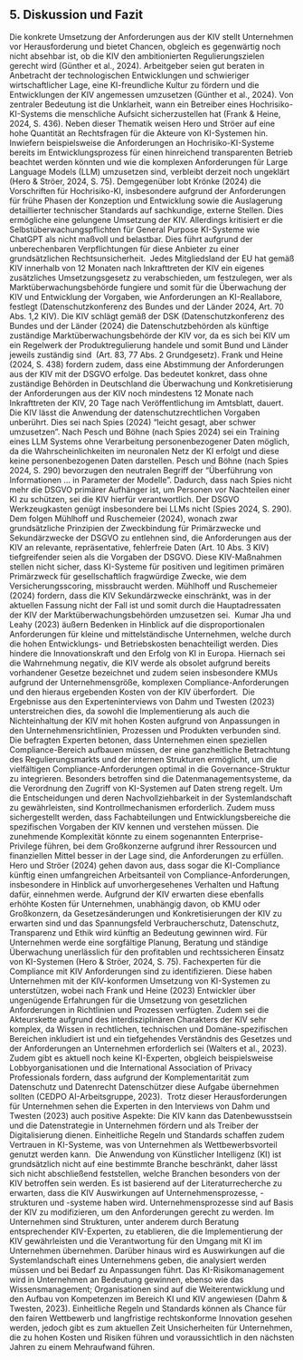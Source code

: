 ## 5. Diskussion und Fazit

Die konkrete Umsetzung der Anforderungen aus der KIV stellt Unternehmen vor Herausforderung und bietet Chancen, obgleich es gegenwärtig noch nicht absehbar ist, ob die KIV den ambitionierten Regulierungszielen gerecht wird (Günther et al., 2024). Arbeitgeber seien gut beraten in Anbetracht der technologischen Entwicklungen und schwieriger wirtschaftlicher Lage, eine KI-freundliche Kultur zu fördern und die Entwicklungen der KIV angemessen umzusetzen (Günther et al., 2024).
Von zentraler Bedeutung ist die Unklarheit, wann ein Betreiber eines Hochrisiko-KI-Systems die menschliche Aufsicht sicherzustellen hat (Frank & Heine, 2024, S. 436). Neben dieser Thematik weisen Hero und Ströer auf eine hohe Quantität an Rechtsfragen für die Akteure von KI-Systemen hin. Inwiefern beispielsweise die Anforderungen an Hochrisiko-KI-Systeme bereits im Entwicklungsprozess für einen hinreichend transparenten Betrieb beachtet werden könnten und wie die komplexen Anforderungen für Large Language Models (LLM) umzusetzen sind, verbleibt derzeit noch ungeklärt (Hero & Ströer, 2024, S. 75).
Demgegenüber lobt Krönke (2024) die Vorschriften für Hochrisiko-KI, insbesondere aufgrund der Anforderungen für frühe Phasen der Konzeption und Entwicklung sowie die Auslagerung detaillierter technischer Standards auf sachkundige, externe Stellen. Dies ermögliche eine gelungene Umsetzung der KIV. Allerdings kritisiert er die Selbstüberwachungspflichten für General Purpose KI-Systeme wie ChatGPT als nicht maßvoll und belastbar. Dies führt aufgrund der unberechenbaren Verpflichtungen für diese Anbieter zu einer grundsätzlichen Rechtsunsicherheit. 
Jedes Mitgliedsland der EU hat gemäß KIV innerhalb von 12 Monaten nach Inkrafttreten der KIV ein eigenes zusätzliches Umsetzungsgesetz zu verabschieden, um festzulegen, wer als Marktüberwachungsbehörde fungiere und somit für die Überwachung der KIV und Entwicklung der Vorgaben, wie Anforderungen an KI-Reallabore, festlegt (Datenschutzkonferenz des Bundes und der Länder 2024, Art. 70 Abs. 1,2 KIV). Die KIV schlägt gemäß der DSK (Datenschutzkonferenz des Bundes und der Länder (2024) die Datenschutzbehörden als künftige zuständige Marktüberwachungsbehörde der KIV vor, da es sich bei KIV um ein Regelwerk der Produktregulierung handele und somit Bund und Länder jeweils zuständig sind  (Art. 83, 77 Abs. 2 Grundgesetz). Frank und Heine (2024, S. 438) fordern zudem, dass eine Abstimmung der Anforderungen aus der KIV mit der DSGVO erfolge. Das bedeutet konkret, dass ohne zuständige Behörden in Deutschland die Überwachung und Konkretisierung der Anforderungen aus der KIV noch mindestens 12 Monate nach Inkrafttreten der KIV, 20 Tage nach Veröffentlichung im Amtsblatt, dauert.  
Die KIV lässt die Anwendung der datenschutzrechtlichen Vorgaben unberührt. Dies sei nach Spies (2024) “leicht gesagt, aber schwer umzusetzen”. Nach Pesch und Böhne (nach Spies 2024) sei ein Training eines LLM Systems ohne Verarbeitung personenbezogener Daten möglich, da die Wahrscheinlichkeiten im neuronalen Netz der KI erfolgt und diese keine personenbezogenen Daten darstellen. Pesch und Böhne (nach Spies 2024, S. 290) bevorzugen den neutralen Begriff der “Überführung von Informationen … in Parameter der Modelle”. Dadurch, dass nach Spies nicht mehr die DSGVO primärer Aufhänger ist, um Personen vor Nachteilen einer KI zu schützen, sei die KIV hierfür verantwortlich. Der DSGVO Werkzeugkasten genügt insbesondere bei LLMs nicht (Spies 2024, S. 290). Dem folgen Mühlhoff und Ruschemeier (2024), wonach zwar grundsätzliche Prinzipien der Zweckbindung für Primärzwecke und Sekundärzwecke der DSGVO zu entlehnen sind, die Anforderungen aus der KIV an relevante, repräsentative, fehlerfreie Daten (Art. 10 Abs. 3 KIV) tiefgreifender seien als die Vorgaben der DSGVO. Diese KIV-Maßnahmen stellen nicht sicher, dass KI-Systeme für positiven und legitimen primären Primärzweck für gesellschaftlich fragwürdige Zwecke, wie dem Versicherungsscoring, missbraucht werden. Mühlhoff und Ruschemeier (2024) fordern, dass die KIV Sekundärzwecke einschränkt, was in der aktuellen Fassung nicht der Fall ist und somit durch die Hauptadressaten der KIV der Marktüberwachungsbehörden umzusetzen sei. 
Kumar Jha und Leahy (2023) äußern Bedenken in Hinblick auf die disproportionalen Anforderungen für kleine und mittelständische Unternehmen, welche durch die hohen Entwicklungs- und Betriebskosten benachteiligt werden. Dies hindere die Innovationskraft und den Erfolg von KI in Europa. Hiernach sei die Wahrnehmung negativ, die KIV werde als obsolet aufgrund bereits vorhandener Gesetze bezeichnet und zudem seien insbesondere KMUs aufgrund der Unternehmensgröße, komplexen Compliance-Anforderungen und den hieraus ergebenden Kosten von der KIV überfordert. 
Die Ergebnisse aus den Experteninterviews von Dahm und Twesten (2023) unterstreichen dies, da sowohl die Implementierung als auch die Nichteinhaltung der KIV mit hohen Kosten aufgrund von Anpassungen in den Unternehmensrichtlinien, Prozessen und Produkten verbunden sind. Die befragten Experten betonen, dass Unternehmen einen speziellen Compliance-Bereich aufbauen müssen, der eine ganzheitliche Betrachtung des Regulierungsmarkts und der internen Strukturen ermöglicht, um die vielfältigen Compliance-Anforderungen optimal in die Governance-Struktur zu integrieren. Besonders betroffen sind die Datenmanagementsysteme, da die Verordnung den Zugriff von KI-Systemen auf Daten streng regelt. Um die Entscheidungen und deren Nachvollziehbarkeit in der Systemlandschaft zu gewährleisten, sind Kontrollmechanismen erforderlich. Zudem muss sichergestellt werden, dass Fachabteilungen und Entwicklungsbereiche die spezifischen Vorgaben der KIV kennen und verstehen müssen. Die zunehmende Komplexität könnte zu einem sogenannten Enterprise-Privilege führen, bei dem Großkonzerne aufgrund ihrer Ressourcen und finanziellen Mittel besser in der Lage sind, die Anforderungen zu erfüllen. Hero und Ströer (2024) gehen davon aus, dass sogar die KI-Compliance künftig einen umfangreichen Arbeitsanteil von Compliance-Anforderungen, insbesondere in Hinblick auf unvorhergesehenes Verhalten und Haftung dafür, einnehmen werde. Aufgrund der KIV erwarten diese ebenfalls erhöhte Kosten für Unternehmen, unabhängig davon, ob KMU oder Großkonzern, da Gesetzesänderungen und Konkretisierungen der KIV zu erwarten sind und das Spannungsfeld Verbraucherschutz, Datenschutz, Transparenz und Ethik wird künftig an Bedeutung gewinnen wird. Für Unternehmen werde eine sorgfältige Planung, Beratung und ständige Überwachung unerlässlich für den profitablen und rechtssicheren Einsatz von KI-Systemen (Hero & Ströer, 2024, S. 75).
Fachexperten für die Compliance mit KIV Anforderungen sind zu identifizieren. Diese haben Unternehmen mit der KIV-konformen Umsetzung von KI-Systemen zu unterstützen, wobei nach Frank und Heine (2023) Entwickler über ungenügende Erfahrungen für die Umsetzung von gesetzlichen Anforderungen in Richtlinien und Prozessen verfügten. Zudem sei die Akteurskette aufgrund des interdisziplinären Charakters der KIV sehr komplex, da Wissen in rechtlichen, technischen und Domäne-spezifischen Bereichen inkludiert ist und ein tiefgehendes Verständnis des Gesetzes und der Anforderungen an Unternehmen erforderlich sei (Walters et al., 2023). Zudem gibt es aktuell noch keine KI-Experten, obgleich beispielsweise Lobbyorganisationen und die International Association of Privacy Professionals fordern, dass aufgrund der Komplementarität zum Datenschutz und Datenrecht Datenschützer diese Aufgabe übernehmen sollten (CEDPO AI-Arbeitsgruppe, 2023). 
Trotz dieser Herausforderungen für Unternehmen sehen die Experten in den Interviews von Dahm und Twesten (2023) auch positive Aspekte: Die KIV kann das Datenbewusstsein und die Datenstrategie in Unternehmen fördern und als Treiber der Digitalisierung dienen. Einheitliche Regeln und Standards schaffen zudem Vertrauen in KI-Systeme, was von Unternehmen als Wettbewerbsvorteil genutzt werden kann. 
Die Anwendung von Künstlicher Intelligenz (KI) ist grundsätzlich nicht auf eine bestimmte Branche beschränkt, daher lässt sich nicht abschließend feststellen, welche Branchen besonders von der KIV betroffen sein werden. Es ist basierend auf der Literaturrecherche zu erwarten, dass die KIV Auswirkungen auf Unternehmensprozesse, -strukturen und -systeme haben wird. Unternehmensprozesse sind auf Basis der KIV zu modifizieren, um den Anforderungen gerecht zu werden. Im Unternehmen sind Strukturen, unter anderem durch Beratung entsprechender KIV-Experten, zu etablieren, die die Implementierung der KIV gewährleisten und die Verantwortung für den Umgang mit KI im Unternehmen übernehmen. Darüber hinaus wird es Auswirkungen auf die Systemlandschaft eines Unternehmens geben, die analysiert werden müssen und bei Bedarf zu Anpassungen führt. Das KI-Risikomanagement wird in Unternehmen an Bedeutung gewinnen, ebenso wie das Wissensmanagement; Organisationen sind auf die Weiterentwicklung und den Aufbau von Kompetenzen im Bereich KI und KIV angewiesen (Dahm & Twesten, 2023).
Einheitliche Regeln und Standards können als Chance für den fairen Wettbewerb und langfristige rechtskonforme Innovation gesehen werden, jedoch gibt es zum aktuellen Zeit Unsicherheiten für Unternehmen, die zu hohen Kosten und Risiken führen und voraussichtlich in den nächsten Jahren zu einem Mehraufwand führen.

